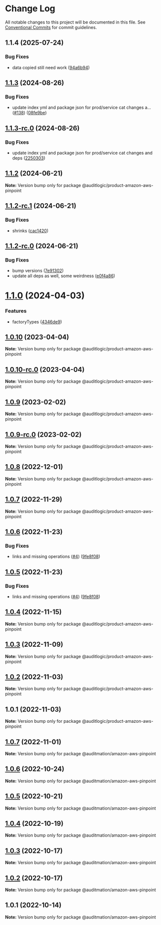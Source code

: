 # Change Log

All notable changes to this project will be documented in this file.
See [Conventional Commits](https://conventionalcommits.org) for commit guidelines.

## 1.1.4 (2025-07-24)


### Bug Fixes

* data copied still need work ([94a6b94](https://github.com/zerobias-org/product/commit/94a6b942fb0516367548599d739529536132755a))





## [1.1.3](https://github.com/auditlogic/product/compare/@auditlogic/product-amazon-aws-pinpoint@1.1.2...@auditlogic/product-amazon-aws-pinpoint@1.1.3) (2024-08-26)


### Bug Fixes

* update index yml and package json for prod/service cat changes a… ([#138](https://github.com/auditlogic/product/issues/138)) ([08fe9be](https://github.com/auditlogic/product/commit/08fe9beb1c8457462a19bc69caa02e6212d97e1a))





## [1.1.3-rc.0](https://github.com/auditlogic/product/compare/@auditlogic/product-amazon-aws-pinpoint@1.1.2...@auditlogic/product-amazon-aws-pinpoint@1.1.3-rc.0) (2024-08-26)


### Bug Fixes

* update index yml and package json for prod/service cat changes and deps ([2250303](https://github.com/auditlogic/product/commit/225030363a363608240135b7ebed386b28f01e4b))





## [1.1.2](https://github.com/auditlogic/product/compare/@auditlogic/product-amazon-aws-pinpoint@1.1.2-rc.1...@auditlogic/product-amazon-aws-pinpoint@1.1.2) (2024-06-21)

**Note:** Version bump only for package @auditlogic/product-amazon-aws-pinpoint





## [1.1.2-rc.1](https://github.com/auditlogic/product/compare/@auditlogic/product-amazon-aws-pinpoint@1.1.2-rc.0...@auditlogic/product-amazon-aws-pinpoint@1.1.2-rc.1) (2024-06-21)


### Bug Fixes

* shrinks ([cac1420](https://github.com/auditlogic/product/commit/cac14200fefcd8183ab69fe89a47bd3f70f563e9))





## [1.1.2-rc.0](https://github.com/auditlogic/product/compare/@auditlogic/product-amazon-aws-pinpoint@1.1.0...@auditlogic/product-amazon-aws-pinpoint@1.1.2-rc.0) (2024-06-21)


### Bug Fixes

* bump versions ([7e91302](https://github.com/auditlogic/product/commit/7e913023b8b312150ed7762c32fbbe616be71de5))
* update all deps as well, some weirdness ([e0f4a86](https://github.com/auditlogic/product/commit/e0f4a864714e2d3de6bbf3da014d5312fe53be2f))





# [1.1.0](https://github.com/auditlogic/product/compare/@auditlogic/product-amazon-aws-pinpoint@1.0.10...@auditlogic/product-amazon-aws-pinpoint@1.1.0) (2024-04-03)


### Features

* factoryTypes ([4346de9](https://github.com/auditlogic/product/commit/4346de92693aee892fccf725338ffc7b80ab182b))





## [1.0.10](https://github.com/auditlogic/product/compare/@auditlogic/product-amazon-aws-pinpoint@1.0.9...@auditlogic/product-amazon-aws-pinpoint@1.0.10) (2023-04-04)

**Note:** Version bump only for package @auditlogic/product-amazon-aws-pinpoint





## [1.0.10-rc.0](https://github.com/auditlogic/product/compare/@auditlogic/product-amazon-aws-pinpoint@1.0.9...@auditlogic/product-amazon-aws-pinpoint@1.0.10-rc.0) (2023-04-04)

**Note:** Version bump only for package @auditlogic/product-amazon-aws-pinpoint





## [1.0.9](https://github.com/auditlogic/product/compare/@auditlogic/product-amazon-aws-pinpoint@1.0.8...@auditlogic/product-amazon-aws-pinpoint@1.0.9) (2023-02-02)

**Note:** Version bump only for package @auditlogic/product-amazon-aws-pinpoint





## [1.0.9-rc.0](https://github.com/auditlogic/product/compare/@auditlogic/product-amazon-aws-pinpoint@1.0.8...@auditlogic/product-amazon-aws-pinpoint@1.0.9-rc.0) (2023-02-02)

**Note:** Version bump only for package @auditlogic/product-amazon-aws-pinpoint





## [1.0.8](https://github.com/auditlogic/product/compare/@auditlogic/product-amazon-aws-pinpoint@1.0.7...@auditlogic/product-amazon-aws-pinpoint@1.0.8) (2022-12-01)

**Note:** Version bump only for package @auditlogic/product-amazon-aws-pinpoint





## [1.0.7](https://github.com/auditlogic/product/compare/@auditlogic/product-amazon-aws-pinpoint@1.0.6...@auditlogic/product-amazon-aws-pinpoint@1.0.7) (2022-11-29)

**Note:** Version bump only for package @auditlogic/product-amazon-aws-pinpoint





## [1.0.6](https://github.com/auditlogic/product/compare/@auditlogic/product-amazon-aws-pinpoint@1.0.4...@auditlogic/product-amazon-aws-pinpoint@1.0.6) (2022-11-23)


### Bug Fixes

* links and missing operations ([#4](https://github.com/auditlogic/product/issues/4)) ([9fe8f08](https://github.com/auditlogic/product/commit/9fe8f08fe7c57fdb79f991ac35bd6ac2e7dcad38))





## [1.0.5](https://github.com/auditlogic/product/compare/@auditlogic/product-amazon-aws-pinpoint@1.0.4...@auditlogic/product-amazon-aws-pinpoint@1.0.5) (2022-11-23)


### Bug Fixes

* links and missing operations ([#4](https://github.com/auditlogic/product/issues/4)) ([9fe8f08](https://github.com/auditlogic/product/commit/9fe8f08fe7c57fdb79f991ac35bd6ac2e7dcad38))





## [1.0.4](https://github.com/auditlogic/product/compare/@auditlogic/product-amazon-aws-pinpoint@1.0.3...@auditlogic/product-amazon-aws-pinpoint@1.0.4) (2022-11-15)

**Note:** Version bump only for package @auditlogic/product-amazon-aws-pinpoint





## [1.0.3](https://github.com/auditlogic/product/compare/@auditlogic/product-amazon-aws-pinpoint@1.0.2...@auditlogic/product-amazon-aws-pinpoint@1.0.3) (2022-11-09)

**Note:** Version bump only for package @auditlogic/product-amazon-aws-pinpoint





## [1.0.2](https://github.com/auditlogic/product/compare/@auditlogic/product-amazon-aws-pinpoint@1.0.1...@auditlogic/product-amazon-aws-pinpoint@1.0.2) (2022-11-03)

**Note:** Version bump only for package @auditlogic/product-amazon-aws-pinpoint





## 1.0.1 (2022-11-03)

**Note:** Version bump only for package @auditlogic/product-amazon-aws-pinpoint





## [1.0.7](https://github.com/auditmation/store-content/compare/@auditmation/amazon-aws-pinpoint@1.0.6...@auditmation/amazon-aws-pinpoint@1.0.7) (2022-11-01)

**Note:** Version bump only for package @auditmation/amazon-aws-pinpoint





## [1.0.6](https://github.com/auditmation/store-content/compare/@auditmation/amazon-aws-pinpoint@1.0.5...@auditmation/amazon-aws-pinpoint@1.0.6) (2022-10-24)

**Note:** Version bump only for package @auditmation/amazon-aws-pinpoint





## [1.0.5](https://github.com/auditmation/store-content/compare/@auditmation/amazon-aws-pinpoint@1.0.4...@auditmation/amazon-aws-pinpoint@1.0.5) (2022-10-21)

**Note:** Version bump only for package @auditmation/amazon-aws-pinpoint





## [1.0.4](https://github.com/auditmation/store-content/compare/@auditmation/amazon-aws-pinpoint@1.0.3...@auditmation/amazon-aws-pinpoint@1.0.4) (2022-10-19)

**Note:** Version bump only for package @auditmation/amazon-aws-pinpoint





## [1.0.3](https://github.com/auditmation/store-content/compare/@auditmation/amazon-aws-pinpoint@1.0.2...@auditmation/amazon-aws-pinpoint@1.0.3) (2022-10-17)

**Note:** Version bump only for package @auditmation/amazon-aws-pinpoint





## [1.0.2](https://github.com/auditmation/store-content/compare/@auditmation/amazon-aws-pinpoint@1.0.1...@auditmation/amazon-aws-pinpoint@1.0.2) (2022-10-17)

**Note:** Version bump only for package @auditmation/amazon-aws-pinpoint





## 1.0.1 (2022-10-14)

**Note:** Version bump only for package @auditmation/amazon-aws-pinpoint
